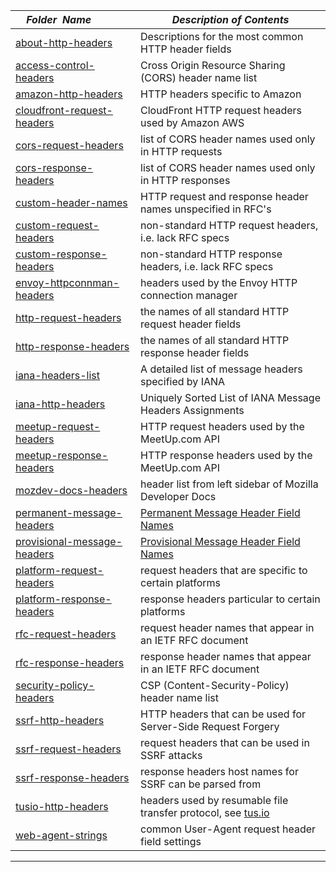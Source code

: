 |&nbsp;&nbsp;&nbsp;&nbsp;_Folder&nbsp;&nbsp;Name_&nbsp;&nbsp;&nbsp;&nbsp;| _Description of Contents_
|:----------------|--------------------------------------------------------------------------------------------------------------------------------------------------------
| [about-http-headers](about-http-headers) |  Descriptions for the most common HTTP header fields 
| [access-control-headers](access-control-headers) |  Cross Origin Resource Sharing (CORS) header name list 
| [amazon-http-headers](amazon-http-headers) |  HTTP headers specific to Amazon 
| [cloudfront-request-headers](cloudfront-request-headers) |  CloudFront HTTP request headers used by Amazon AWS 
| [cors-request-headers](cors-request-headers) |  list of CORS header names used only in HTTP requests 
| [cors-response-headers](cors-response-headers) |  list of CORS header names used only in HTTP responses 
| [custom-header-names](custom-header-names) |  HTTP request and response header names unspecified in RFC's 
| [custom-request-headers](custom-request-headers) |  non-standard HTTP request headers, i.e. lack RFC specs 
| [custom-response-headers](custom-response-headers) |  non-standard HTTP response headers, i.e. lack RFC specs 
| [envoy-httpconnman-headers](envoy-httpconnman-headers) |  headers used by the Envoy HTTP connection manager 
| [http-request-headers](http-request-headers) |  the names of all standard HTTP request header fields 
| [http-response-headers](http-response-headers) |  the names of all standard HTTP response header fields 
| [iana-headers-list](iana-headers-list) |  A detailed list of message headers specified by IANA 
| [iana-http-headers](iana-http-headers) |  Uniquely Sorted List of IANA Message Headers Assignments 
| [meetup-request-headers](meetup-request-headers) |  HTTP request headers used by the MeetUp.com API 
| [meetup-response-headers](meetup-response-headers) |  HTTP response headers used by the MeetUp.com API 
| [mozdev-docs-headers](mozdev-docs-headers) |  header list from left sidebar of Mozilla Developer Docs 
| [permanent-message-headers](permanent-message-headers) |  [Permanent Message Header Field Names](https://iana.org/assignments/message-headers/perm-headers.csv) 
| [provisional-message-headers](provisional-message-headers) |  [Provisional Message Header Field Names](https://iana.org/assignments/message-headers/prov-headers.csv) 
| [platform-request-headers](platform-request-headers) |  request headers that are specific to certain platforms 
| [platform-response-headers](platform-response-headers) |  response headers particular to certain platforms 
| [rfc-request-headers](rfc-request-headers) |  request header names that appear in an IETF RFC document 
| [rfc-response-headers](rfc-response-headers) |  response header names that appear in an IETF RFC document 
| [security-policy-headers](security-policy-headers) |  CSP (Content-Security-Policy) header name list 
| [ssrf-http-headers](ssrf-http-headers) |  HTTP headers that can be used for Server-Side Request Forgery 
| [ssrf-request-headers](ssrf-request-headers) |  request headers that can be used in SSRF attacks 
| [ssrf-response-headers](ssrf-response-headers) |  response headers host names for SSRF can be parsed from 
| [tusio-http-headers](tusio-http-headers) |  headers used by resumable file transfer protocol, see [tus.io](https://tus.io "Open Protocol for Resumable File Uploads") 
| [web-agent-strings](web-agent-strings) |  common User-Agent request header field settings 

* * *

